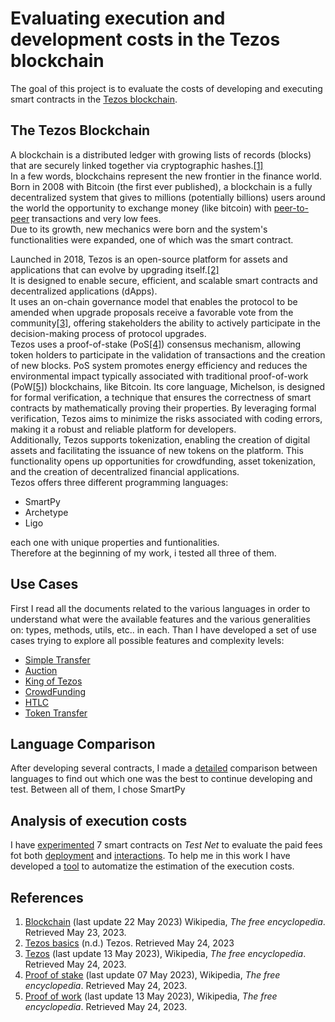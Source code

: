 # Evaluating execution and development costs in the Tezos blockchain 
The goal of this project is to evaluate the costs of developing and executing smart contracts in the [Tezos blockchain](https://tezos.com/). 

## The Tezos Blockchain 
A blockchain is a distributed ledger with growing lists of records (blocks) that are securely linked together via cryptographic hashes.[[1]](#references)<br> 
In a few words, blockchains represent the new frontier in the finance world.<br> 
Born in 2008 with Bitcoin (the first ever published), a blockchain is a fully decentralized system that gives to millions (potentially billions) users around the world the opportunity to exchange money (like bitcoin) with [peer-to-peer](https://en.wikipedia.org/wiki/Peer-to-peer) transactions and very low fees.<br> 
Due to its growth, new mechanics were born and the system's functionalities were expanded, one of which was the smart contract. 

Launched in 2018, Tezos is an open-source platform for assets and applications that can evolve by upgrading itself.[[2]](#references)<br> 
It is designed to enable secure, efficient, and scalable smart contracts and decentralized applications (dApps). <br> 
It uses an on-chain governance model that enables the protocol to be amended when upgrade proposals receive a favorable vote from the community[[3]](#references), offering stakeholders the ability to actively participate in the decision-making process of protocol upgrades.<br> 
Tezos uses a proof-of-stake (PoS[[4]](#references)) consensus mechanism, allowing token holders to participate in the validation of transactions and the creation of new blocks. PoS system promotes energy efficiency and reduces the environmental impact typically associated with traditional proof-of-work (PoW[[5]](#references)) blockchains, like Bitcoin. 
Its core language, Michelson, is designed for formal verification, a technique that ensures the correctness of smart contracts by mathematically proving their properties. By leveraging formal verification, Tezos aims to minimize the risks associated with coding errors, making it a robust and reliable platform for developers.<br> 
Additionally, Tezos supports tokenization, enabling the creation of digital assets and facilitating the issuance of new tokens on the platform. This functionality opens up opportunities for crowdfunding, asset tokenization, and the creation of decentralized financial applications.<br> 
Tezos offers three different programming languages: 
- SmartPy 
- Archetype 
- Ligo 

each one with unique properties and funtionalities.<br> 
Therefore at the beginning of my work, i tested all three of them. 

## Use Cases 
First I read all the documents related to the various languages in order to understand what were the available features and the various generalities on: types, methods, utils, etc.. in each.
Than I have developed a set of use cases trying to explore all possible features and complexity levels: 

- [Simple Transfer](https://github.com/TheMastro-11/Evaluating-execution-and-development-costs-in-the-Tezos-blockchain/tree/master/contracts/SimpleTransfer) 
- [Auction](https://github.com/TheMastro-11/Evaluating-execution-and-development-costs-in-the-Tezos-blockchain/tree/master/contracts/Auction) 
- [King of Tezos](https://github.com/TheMastro-11/Evaluating-execution-and-development-costs-in-the-Tezos-blockchain/tree/master/contracts/KingOfTezos) 
- [CrowdFunding](https://github.com/TheMastro-11/Evaluating-execution-and-development-costs-in-the-Tezos-blockchain/tree/master/contracts/CrowdFunding) 
- [HTLC](https://github.com/TheMastro-11/Evaluating-execution-and-development-costs-in-the-Tezos-blockchain/tree/master/contracts/HTLC) 
- [Token Transfer](https://github.com/TheMastro-11/Evaluating-execution-and-development-costs-in-the-Tezos-blockchain/tree/master/contracts/TokenTransfer) 

## Language Comparison 
After developing several contracts, I made a [detailed](https://github.com/TheMastro-11/Evaluating-execution-and-development-costs-in-the-Tezos-blockchain/tree/master/contracts) comparison between languages to find out which one was the best to continue developing and test. 
Between all of them, I chose SmartPy

## Analysis of execution costs 
I have [experimented](https://github.com/TheMastro-11/Evaluating-execution-and-development-costs-in-the-Tezos-blockchain/tree/master/experiments) 7 smart contracts on *Test Net* to evaluate the paid fees fot both [deployment](/experiments/Deployments/) and [interactions](/experiments/Interactions/). 
To help me in this work I have developed a [tool](https://github.com/TheMastro-11/SmartContract-Execution-Costs-By-Taquito) to automatize the estimation of the execution costs. 

## References 
1. [Blockchain](https://en.wikipedia.org/wiki/Blockchain) (last update 22 May 2023) Wikipedia, *The free encyclopedia*. Retrieved May 23, 2023.
2. [Tezos basics](https://tezos.com/learn/what-is-tezos/) (n.d.) Tezos. Retrieved May 24, 2023 
3. [Tezos](https://en.wikipedia.org/wiki/Tezos) (last update 13 May 2023), Wikipedia, *The free encyclopedia*. Retrieved May 24, 2023.
4. [Proof of stake](https://en.wikipedia.org/wiki/Proof_of_stake) (last update 07 May 2023), Wikipedia, *The free encyclopedia*. Retrieved May 24, 2023.
5. [Proof of work](https://en.wikipedia.org/wiki/Proof_of_work) (last update 13 May 2023), Wikipedia, *The free encyclopedia*. Retrieved May 24, 2023.
